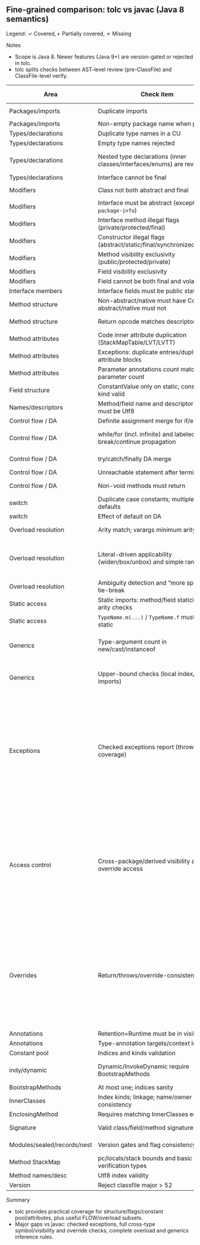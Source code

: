 ## Fine-grained comparison: tolc vs javac (Java 8 semantics)

Legend: ✓ Covered, ◐ Partially covered, ✗ Missing

Notes
- Scope is Java 8. Newer features (Java 9+) are version-gated or rejected in tolc.
- tolc splits checks between AST-level review (pre-ClassFile) and ClassFile-level verify.

| Area | Check item | tolc | Where (source/tests) | javac component(s) | Notes / gaps |
|---|---|---|---|---|---|
| Packages/imports | Duplicate imports | ✓ | `review/imports.rs`; tests: `review_import_tests.rs` | Enter/Check | — |
| Packages/imports | Non-empty package name when present | ✓ | `review/package.rs` | Enter/Check | — |
| Types/declarations | Duplicate type names in a CU | ✓ | `review/types.rs` | Enter/Check | — |
| Types/declarations | Empty type names rejected | ✓ | `review/types.rs` | Check | — |
| Types/declarations | Nested type declarations (inner classes/interfaces/enums) are reviewed | ✓ | `review/types.rs` (recursive review of `TypeDecl` inside members) | Enter/Check | Ensures inner types get the same checks as top-level types |
| Types/declarations | Interface cannot be final | ✓ | `verify/mod.rs` | Check | — |
| Modifiers | Class not both abstract and final | ✓ | `verify/class_access_flags.rs`; `review/types.rs` | Check | — |
| Modifiers | Interface must be abstract (except `package-info`) | ✓ | `verify/class_access_flags.rs` | Check | — |
| Modifiers | Interface method illegal flags (private/protected/final) | ✓ | `review/methods.rs` | Check | Default/static bodies allowed |
| Modifiers | Constructor illegal flags (abstract/static/final/synchronized/native) | ✓ | `review/methods.rs` | Check | — |
| Modifiers | Method visibility exclusivity (public/protected/private) | ✓ | `verify/method_access_flags.rs` | Check | — |
| Modifiers | Field visibility exclusivity | ✓ | `verify/fields.rs` | Check | — |
| Modifiers | Field cannot be both final and volatile | ✓ | `review/fields.rs` | Check | — |
| Interface members | Interface fields must be public static final | ✓ | `review/fields.rs` | Check | — |
| Method structure | Non-abstract/native must have Code; abstract/native must not | ✓ | `verify/methods.rs` | Attr | — |
| Method structure | Return opcode matches descriptor | ✓ | `verify/methods.rs` | Flow/Attr | Last-opcode check only |
| Method attributes | Code inner attribute duplication (StackMapTable/LVT/LVTT) | ✓ | `verify/methods.rs` | Attr | — |
| Method attributes | Exceptions: duplicate entries/duplicate attribute blocks | ✓ | `verify/methods.rs`; tests | Attr | — |
| Method attributes | Parameter annotations count matches parameter count | ✓ | `verify/methods.rs`; tests | Attr | — |
| Field structure | ConstantValue only on static; constant kind valid | ✓ | `verify/fields.rs`; tests | Attr | — |
| Names/descriptors | Method/field name and descriptor indices must be Utf8 | ✓ | `verify/methods.rs`; `verify/fields.rs` | Attr | — |
| Control flow / DA | Definite assignment merge for if/else | ✓ | `review/statements.rs`; tests | Flow | Structural subset |
| Control flow / DA | while/for (incl. infinite) and labeled break/continue propagation | ◐ | `review/statements.rs`; tests | Flow | Common patterns; complex nesting approximated |
| Control flow / DA | try/catch/finally DA merge | ◐ | `review/statements.rs`; tests | Flow | OR/AND subset rules |
| Control flow / DA | Unreachable statement after termination | ✓ | `review/statements.rs` | Flow | Basic |
| Control flow / DA | Non-void methods must return | ◐ | `review/statements.rs` | Flow | Basic structural coverage |
| switch | Duplicate case constants; multiple defaults | ✓ | `review/statements.rs`; tests | Flow | int constant folding subset |
| switch | Effect of default on DA | ◐ | `review/statements.rs`; tests | Flow | Subset |
| Overload resolution | Arity match; varargs minimum arity | ✓ | `review/statements.rs` | Resolve | Local class/static imports |
| Overload resolution | Literal-driven applicability (widen/box/unbox) and simple ranking | ◐ | `review/statements.rs` | Resolve/Attr | Primitive + String; simplified cost model; arity-only fallback in compat mode |
| Overload resolution | Ambiguity detection and “more specific” tie-break | ◐ | `review/statements.rs`; tests | Resolve | Simplified rules |
| Static access | Static imports: method/field staticity and arity checks | ✓ | `review/statements.rs`, `review/fields.rs`; tests | Resolve/Enter | — |
| Static access | `TypeName.m(...)` / `TypeName.f` must be static | ✓ | `review/statements.rs`, `review/fields.rs` | Check/Resolve | — |
| Generics | Type-argument count in new/cast/instanceof | ✓ | `review/statements.rs`; tests | Attr | Strict match; in compat mode only raw (0 args) usage is tolerated |
| Generics | Upper-bound checks (local index/explicit imports) | ◐ | `review/types.rs`, `review/statements.rs` | Attr | Bounds validated when present; full capture/inference out of scope |
| Exceptions | Checked exceptions report (throws/catch coverage) | ◐ | `review/statements.rs`; tests: `review_exceptions_tests.rs` | Flow/Attr | Throw typing (new/identifier/cast); call-site propagation for local and cross-type methods/ctors (incl. static-imported). Uses classpath index when `TOLC_CLASSPATH` is set. Gaps: try-with-resources close(), precise rethrow/multi-catch rules. |
| Access control | Cross-package/derived visibility and override access | ◐ | `review/types.rs`, `review/methods.rs` | Check/Resolve | Enforced across full super chain and interfaces: no static/instance override/hide; no visibility reduction; interface implementations must be public; final cannot be overridden. Gaps: nuanced protected/package edge cases across packages. |
| Overrides | Return/throws/override-consistency | ◐ | `review/types.rs`, `review/methods.rs` | Check/Resolve/Attr | Enforced across full super chain and interfaces: static/instance rules; final; visibility (incl. package); return covariance (incl. type-parameter super returns); throws narrowing (basic). Gaps: full throws subtyping matrix and corner cases. |
| Annotations | Retention=Runtime must be in visible set | ✓ | `verify/attributes.rs`; tests | Attr | — |
| Annotations | Type-annotation targets/context legality | ◐ | `verify/attributes.rs` | Attr | Basic validation only |
| Constant pool | Indices and kinds validation | ✓ | `verify/constant_pool.rs` | JVMS | — |
| indy/dynamic | Dynamic/InvokeDynamic require BootstrapMethods | ✓ | `verify/constant_pool.rs` | JVMS | Structural; no actual invokedynamic semantics |
| BootstrapMethods | At most one; indices sanity | ✓ | `verify/constant_pool.rs`; tests | JVMS | — |
| InnerClasses | Index kinds; linkage; name/owner consistency | ✓ | `verify/attributes.rs`; tests | JVMS | — |
| EnclosingMethod | Requires matching InnerClasses entry | ✓ | `verify/attributes.rs`; tests | JVMS | — |
| Signature | Valid class/field/method signature strings | ✓ | `verify/signature.rs`; `verify/attributes.rs` | Attr | Grammar-level validation |
| Modules/sealed/records/nest | Version gates and flag consistency | ✓ | `verify/attributes.rs`; `class_access_flags.rs` | Attr | 9+ features gated off for Java 8 target |
| Method StackMap | pc/locals/stack bounds and basic verification types | ✓ | `verify/methods.rs` L139–L178; tests | JVMS/Flow | Linear/monotonic checks |
| Method names/desc | Utf8 index validity | ✓ | `verify/methods.rs` | Attr | — |
| Version | Reject classfile major > 52 | ✓ | `verify/mod.rs` | Target/Source | Locked to Java 8 |

Summary
- tolc provides practical coverage for structure/flags/constant pool/attributes, plus useful FLOW/overload subsets.
- Major gaps vs javac: checked exceptions, full cross-type symbol/visibility and override checks, complete overload and generics inference rules.


